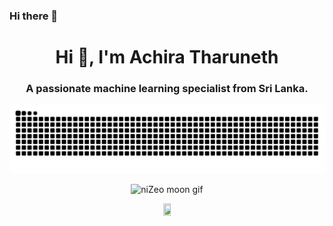 ### Hi there 👋

<h1 align="center">Hi 👋, I'm Achira Tharuneth</h1>
<h3 align="center">A passionate machine learning specialist from Sri Lanka.</h3>

<div align="center">
  
![niZeo snake gif](https://github.com/kalehege/kalehege/blob/main/github-contribution-grid-snake.svg)
  
![niZeo moon gif](https://github.com/AchiraT/AchiraT/blob/main/dfe2mmj-2780d3da-7a83-4d39-9d29-3ab8cb3d3f6f.gif)

</div>

<div align="center">
<img src="https://komarev.com/ghpvc/?username=achira&style=flat-square&color=yellow" alt="" width="15%" height="15%"/>
</div>
